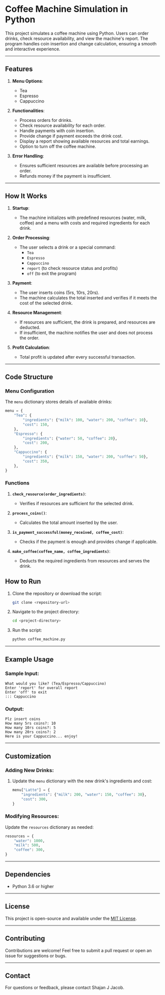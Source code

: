 # Coffee Machine Simulation in Python

This project simulates a coffee machine using Python. Users can order drinks, check resource availability, and view the machine's report. The program handles coin insertion and change calculation, ensuring a smooth and interactive experience.

---

## Features

1. **Menu Options**:
   - Tea
   - Espresso
   - Cappuccino

2. **Functionalities**:
   - Process orders for drinks.
   - Check resource availability for each order.
   - Handle payments with coin insertion.
   - Provide change if payment exceeds the drink cost.
   - Display a report showing available resources and total earnings.
   - Option to turn off the coffee machine.

3. **Error Handling**:
   - Ensures sufficient resources are available before processing an order.
   - Refunds money if the payment is insufficient.

---

## How It Works

1. **Startup**:
   - The machine initializes with predefined resources (water, milk, coffee) and a menu with costs and required ingredients for each drink.

2. **Order Processing**:
   - The user selects a drink or a special command:
     - `Tea`
     - `Espresso`
     - `Cappuccino`
     - `report` (to check resource status and profits)
     - `off` (to exit the program)

3. **Payment**:
   - The user inserts coins (5rs, 10rs, 20rs).
   - The machine calculates the total inserted and verifies if it meets the cost of the selected drink.

4. **Resource Management**:
   - If resources are sufficient, the drink is prepared, and resources are deducted.
   - If insufficient, the machine notifies the user and does not process the order.

5. **Profit Calculation**:
   - Total profit is updated after every successful transaction.

---

## Code Structure

### **Menu Configuration**
The `menu` dictionary stores details of available drinks:
```python
menu = {
    "Tea": {
        "ingredients": {"milk": 100, "water": 200, "coffee": 10},
        "cost": 150,
    },
    "Espresso": {
        "ingredients": {"water": 50, "coffee": 20},
        "cost": 200,
    },
    "Cappuccino": {
        "ingredients": {"milk": 150, "water": 200, "coffee": 50},
        "cost": 350,
    },
}
```

### **Functions**
1. **`check_resource(order_ingredients)`**:
   - Verifies if resources are sufficient for the selected drink.

2. **`process_coins()`**:
   - Calculates the total amount inserted by the user.

3. **`is_payment_successful(money_received, coffee_cost)`**:
   - Checks if the payment is enough and provides change if applicable.

4. **`make_coffee(coffee_name, coffee_ingredients)`**:
   - Deducts the required ingredients from resources and serves the drink.



## How to Run

1. Clone the repository or download the script:
   ```bash
   git clone <repository-url>
   ```
2. Navigate to the project directory:
   ```bash
   cd <project-directory>
   ```
3. Run the script:
   ```bash
   python coffee_machine.py
   ```

---

## Example Usage

### Sample Input:
```plaintext
What would you like? (Tea/Espresso/Cappuccino)
Enter 'report' for overall report
Enter 'off' to exit
::: Cappuccino
```

### Output:
```plaintext
Plz insert coins
How many 5rs coins?: 10
How many 10rs coins?: 5
How many 20rs coins?: 2
Here is your Cappuccino... enjoy!
```

---

## Customization

### Adding New Drinks:
1. Update the `menu` dictionary with the new drink's ingredients and cost:
   ```python
   menu["Latte"] = {
       "ingredients": {"milk": 200, "water": 150, "coffee": 30},
       "cost": 300,
   }
   ```

### Modifying Resources:
Update the `resources` dictionary as needed:
```python
resources = {
    "water": 1000,
    "milk": 500,
    "coffee": 300,
}
```

---

## Dependencies
- Python 3.6 or higher

---

## License
This project is open-source and available under the [MIT License](LICENSE).

---

## Contributing
Contributions are welcome! Feel free to submit a pull request or open an issue for suggestions or bugs.

---

## Contact
For questions or feedback, please contact Shajan J Jacob.

